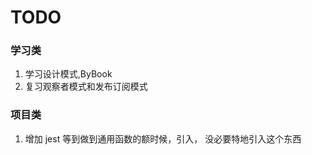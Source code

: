 # TODO

### 学习类

1. 学习设计模式,ByBook
2. 复习观察者模式和发布订阅模式

### 项目类

1. 增加 jest 等到做到通用函数的额时候，引入， 没必要特地引入这个东西

